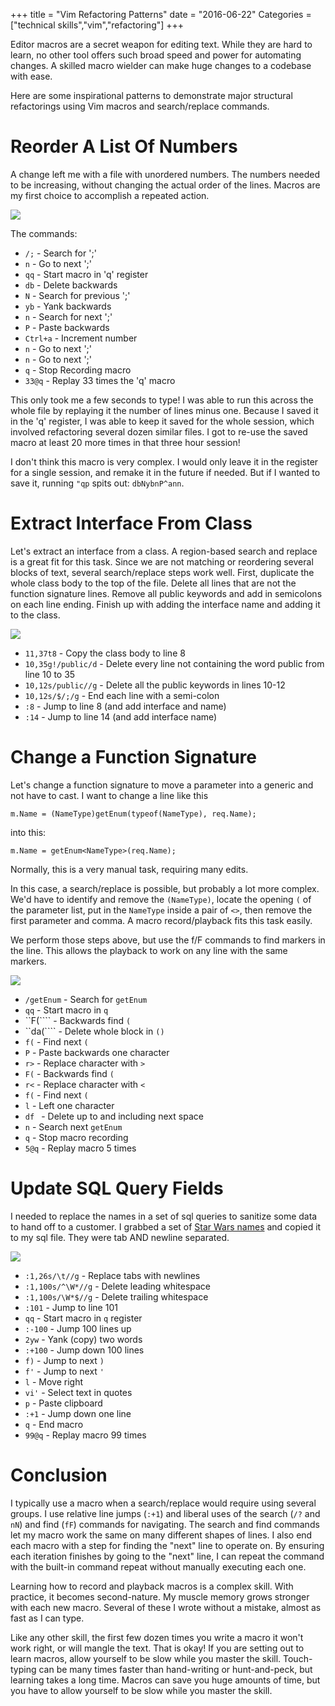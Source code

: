 +++
title = "Vim Refactoring Patterns"
date = "2016-06-22"
Categories = ["technical skills","vim","refactoring"]
+++

Editor macros are a secret weapon for editing text. While they are hard to
learn, no other tool offers such broad speed and power for automating changes. A
skilled macro wielder can make huge changes to a codebase with ease.

Here are some inspirational patterns to demonstrate major structural
refactorings using Vim macros and search/replace commands.

<!-- # Macro Saving -->

<!-- When you build a complex macro and want to save it for later, just save it off -->
<!-- to a file. Since a macro is just a list of commands to execute, you can copy and -->
<!-- paste macros into registers just like text: -->

<!-- * ```"qp``` - Paste the 'q' register contents -->
<!-- * ```"qy``` - Insert selected text into the 'q' register -->

# Reorder A List Of Numbers

A change left me with a file with unordered numbers. The numbers needed to be
increasing, without changing the actual order of the lines. Macros are my first
choice to accomplish a repeated action.

<img class="pull-left" src="/images/proto-macro-small.gif"></img>
<div class="container-fluid">
</div>

The commands:

* ```/;``` - Search for ';'
* ```n```  - Go to next ';'
* ```qq``` - Start macro in 'q' register
* ```db``` - Delete backwards
* ```N```  - Search for previous ';'
* ```yb``` - Yank backwards
* ```n```  - Search for next ';'
* ```P```  - Paste backwards
* ```Ctrl+a``` - Increment number
* ```n```  - Go to next ';'
* ```n```  - Go to next ';'
* ```q```  - Stop Recording macro
* ```33@q``` - Replay 33 times the 'q' macro

This only took me a few seconds to type! I was able to run this across the whole
file by replaying it the number of lines minus one. Because I saved it in the
'q' register, I was able to keep it saved for the whole session, which involved
refactoring several dozen similar files. I got to re-use the saved macro at
least 20 more times in that three hour session!

I don't think this macro is very complex. I would only leave it in the register
for a single session, and remake it in the future if needed. But if I wanted to
save it, running ```"qp``` spits out: ```dbNybnP^ann```.

<div class="container-fluid">
</div>

# Extract Interface From Class 

Let's extract an interface from a class. A region-based search and replace is a
great fit for this task. Since we are not matching or reordering several blocks
of text, several search/replace steps work well. First, duplicate the whole
class body to the top of the file. Delete all lines that are not the function
signature lines. Remove all public keywords and add in semicolons on each line
ending. Finish up with adding the interface name and adding it to the class.

<img class="pull-left" src="/images/interface-small.gif"></img>
<div class="container-fluid">
</div>

* ```11,37t8``` - Copy the class body to line 8
* ```10,35g!/public/d``` - Delete every line not containing the word public from
  line 10 to 35
* ```10,12s/public//g``` - Delete all the public keywords in lines 10-12
* ```10,12s/$/;/g``` - End each line with a semi-colon
* ```:8``` - Jump to line 8 (and add interface and name)
* ```:14``` - Jump to line 14 (and add interface name)

<div class="container-fluid">
</div>

# Change a Function Signature

Let's change a function signature to move a parameter into a generic and not
have to cast. I want to change a line like this

``` m.Name = (NameType)getEnum(typeof(NameType), req.Name); ```

into this:

``` m.Name = getEnum<NameType>(req.Name); ```

Normally, this is a very manual task, requiring many edits.

In this case, a search/replace is possible, but probably a lot more complex.
We'd have to identify and remove the ```(NameType)```, locate the opening
```(``` of the parameter list, put in the ```NameType``` inside a pair of
```<>```, then remove the first parameter and comma. A macro record/playback
fits this task easily.

We perform those steps above, but use the f/F commands to find markers in the
line. This allows the playback to work on any line with the same markers.

<img src="/images/generic2.gif"></img>
<div class="container-fluid">
</div>

* ```/getEnum``` - Search for ```getEnum```
* ```qq``` - Start macro in ```q```
* ``F(```` - Backwards find ```(```
* ``da(```` - Delete whole block in ```()```
* ```f(``` - Find next ```(```
* ```P``` - Paste backwards one character
* ```r>``` - Replace character with ```>```
* ```F(``` - Backwards find ```(```
* ```r<``` - Replace character with ```<```
* ```f(``` - Find next ```(```
* ```l``` - Left one character
* ```df ``` - Delete up to and including next space
* ```n``` - Search next ```getEnum```
* ```q``` - Stop macro recording
* ```5@q``` - Replay macro 5 times

<div class="container-fluid">
</div>

# Update SQL Query Fields

I needed to replace the names in a set of sql queries to sanitize some data to
hand off to a customer. I grabbed a set of
[Star Wars names](http://www.dimfuture.net/starwars/random/generate.php) and
copied it to my sql file. They were tab AND newline separated.

<img src="/images/rename.gif"></img>
<div class="container-fluid">
</div>

* ```:1,26s/\t//g``` - Replace tabs with newlines
* ```:1,100s/^\W*//g``` - Delete leading whitespace
* ```:1,100s/\W*$//g``` - Delete trailing whitespace
* ```:101``` - Jump to line 101
* ```qq``` - Start macro in ```q``` register
* ```:-100``` - Jump 100 lines up
* ```2yw``` - Yank (copy) two words
* ```:+100``` - Jump down 100 lines
* ```f)``` - Jump to next ```)```
* ```f'``` - Jump to next ```'```
* ```l``` - Move right
* ```vi'``` - Select text in quotes
* ```p``` - Paste clipboard
* ```:+1``` - Jump down one line
* ```q``` - End macro
* ```99@q``` - Replay macro 99 times

# Conclusion

I typically use a macro when a search/replace would require using several
groups. I use relative line jumps (```:+1```) and liberal uses of the search
(```/?``` and ```nN```) and find (```fF```) commands for navigating. The search
and find commands let my macro work the same on many different shapes of lines.
I also end each macro with a step for finding the "next" line to operate on. By
ensuring each iteration finishes by going to the "next" line, I can repeat the
command with the built-in command repeat without manually executing each one.

Learning how to record and playback macros is a complex skill. With practice, it
becomes second-nature. My muscle memory grows stronger with each new macro.
Several of these I wrote without a mistake, almost as fast as I can type.

Like any other skill, the first few dozen times you write a macro it won't work
right, or will mangle the text. That is okay! If you are setting out to learn
macros, allow yourself to be slow while you master the skill. Touch-typing can
be many times faster than hand-writing or hunt-and-peck, but learning takes a
long time. Macros can save you huge amounts of time, but you have to allow
yourself to be slow while you master the skill.
